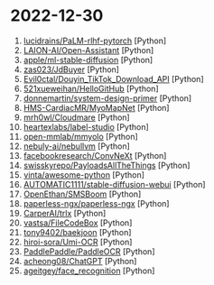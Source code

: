 # 2022-12-30

1. [lucidrains/PaLM-rlhf-pytorch](https://github.com/lucidrains/PaLM-rlhf-pytorch "Implementation of RLHF (Reinforcement Learning with Human Feedback) on top of the PaLM architecture. Basically ChatGPT but with PaLM") [Python]
2. [LAION-AI/Open-Assistant](https://github.com/LAION-AI/Open-Assistant "") [Python]
3. [apple/ml-stable-diffusion](https://github.com/apple/ml-stable-diffusion "Stable Diffusion with Core ML on Apple Silicon") [Python]
4. [zas023/JdBuyer](https://github.com/zas023/JdBuyer "京东抢购自动下单助手，GUI 支持 Windows 和 macOS") [Python]
5. [Evil0ctal/Douyin_TikTok_Download_API](https://github.com/Evil0ctal/Douyin_TikTok_Download_API "🚀「Douyin_TikTok_Download_API」是一个开箱即用的高性能异步抖音|TikTok数据爬取工具，支持API调用，在线批量解析及下载。") [Python]
6. [521xueweihan/HelloGitHub](https://github.com/521xueweihan/HelloGitHub "分享 GitHub 上有趣、入门级的开源项目。Share interesting, entry-level open source projects on GitHub.") [Python]
7. [donnemartin/system-design-primer](https://github.com/donnemartin/system-design-primer "Learn how to design large-scale systems. Prep for the system design interview. Includes Anki flashcards.") [Python]
8. [HMS-CardiacMR/MyoMapNet](https://github.com/HMS-CardiacMR/MyoMapNet "We implemented a FC that uses pixel-wise T1-weighted signals and corresponding inversion time to estimate T1 values from a limited number of T1-weighted images. we studied how training the model using native, post-contrast T1 and a combination of both could impact performance of the MyoMapNet. We also explored two choices of number of T1 weighte…") [Python]
9. [mrh0wl/Cloudmare](https://github.com/mrh0wl/Cloudmare "Cloudflare, Sucuri, Incapsula real IP tracker.") [Python]
10. [heartexlabs/label-studio](https://github.com/heartexlabs/label-studio "Label Studio is a multi-type data labeling and annotation tool with standardized output format") [Python]
11. [open-mmlab/mmyolo](https://github.com/open-mmlab/mmyolo "OpenMMLab YOLO series toolbox and benchmark") [Python]
12. [nebuly-ai/nebullvm](https://github.com/nebuly-ai/nebullvm "Accelerate AI models leveraging best-of-breed optimization techniques 🚀") [Python]
13. [facebookresearch/ConvNeXt](https://github.com/facebookresearch/ConvNeXt "Code release for ConvNeXt model") [Python]
14. [swisskyrepo/PayloadsAllTheThings](https://github.com/swisskyrepo/PayloadsAllTheThings "A list of useful payloads and bypass for Web Application Security and Pentest/CTF") [Python]
15. [vinta/awesome-python](https://github.com/vinta/awesome-python "A curated list of awesome Python frameworks, libraries, software and resources") [Python]
16. [AUTOMATIC1111/stable-diffusion-webui](https://github.com/AUTOMATIC1111/stable-diffusion-webui "Stable Diffusion web UI") [Python]
17. [OpenEthan/SMSBoom](https://github.com/OpenEthan/SMSBoom "短信轰炸/短信测压/ | 一个健壮免费的python短信轰炸程序，专门炸坏蛋蛋，百万接口，多线程全自动添加有效接口，支持异步协程百万并发，全免费的短信轰炸工具！！hongkonger开发全网首发！！") [Python]
18. [paperless-ngx/paperless-ngx](https://github.com/paperless-ngx/paperless-ngx "A community-supported supercharged version of paperless: scan, index and archive all your physical documents") [Python]
19. [CarperAI/trlx](https://github.com/CarperAI/trlx "A repo for distributed training of language models with Reinforcement Learning via Human Feedback (RLHF)") [Python]
20. [vastsa/FileCodeBox](https://github.com/vastsa/FileCodeBox "文件快递柜-匿名口令分享文本，文件，像拿快递一样取文件（File Express Cabinet - Anonymous Passcode Sharing Text, Files, Like Taking Express Delivery for Files）") [Python]
21. [tony9402/baekjoon](https://github.com/tony9402/baekjoon "코딩테스트 대비 문제집(Baekjoon Online Judge)") [Python]
22. [hiroi-sora/Umi-OCR](https://github.com/hiroi-sora/Umi-OCR "OCR图片转文字识别软件，完全离线。截屏/批量导入图片，支持多国语言、合并段落、竖排文字。可排除水印区域，提取干净的文本。基于 PaddleOCR 。") [Python]
23. [PaddlePaddle/PaddleOCR](https://github.com/PaddlePaddle/PaddleOCR "Awesome multilingual OCR toolkits based on PaddlePaddle (practical ultra lightweight OCR system, support 80+ languages recognition, provide data annotation and synthesis tools, support training and deployment among server, mobile, embedded and IoT devices)") [Python]
24. [acheong08/ChatGPT](https://github.com/acheong08/ChatGPT "Lightweight package for interacting with ChatGPT's API by OpenAI. Uses reverse engineered official API.") [Python]
25. [ageitgey/face_recognition](https://github.com/ageitgey/face_recognition "The world's simplest facial recognition api for Python and the command line") [Python]
